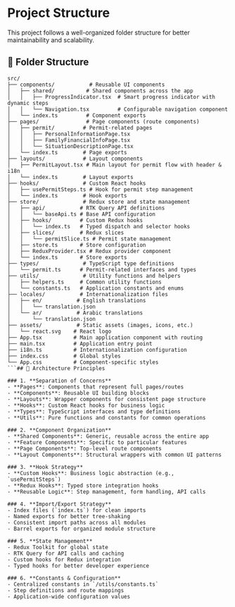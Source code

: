 # Project Structure

This project follows a well-organized folder structure for better maintainability and scalability.

## 📁 Folder Structure

````
src/
├── components/           # Reusable UI components
│   ├── shared/          # Shared components across the app
│   │   ├── ProgressIndicator.tsx  # Smart progress indicator with dynamic steps
│   │   └── Navigation.tsx         # Configurable navigation component
│   └── index.ts         # Component exports
├── pages/               # Page components (route components)
│   ├── permit/         # Permit-related pages
│   │   ├── PersonalInformationPage.tsx
│   │   ├── FamilyFinancialInfoPage.tsx
│   │   └── SituationDescriptionPage.tsx
│   └── index.ts        # Page exports
├── layouts/            # Layout components
│   ├── PermitLayout.tsx # Main layout for permit flow with header & i18n
│   └── index.ts        # Layout exports
├── hooks/              # Custom React hooks
│   ├── usePermitSteps.ts # Hook for permit step management
│   └── index.ts        # Hook exports
├── store/              # Redux store and state management
│   ├── api/           # RTK Query API definitions
│   │   └── baseApi.ts # Base API configuration
│   ├── hooks/         # Custom Redux hooks
│   │   └── index.ts   # Typed dispatch and selector hooks
│   ├── slices/        # Redux slices
│   │   └── permitSlice.ts # Permit state management
│   ├── store.ts       # Store configuration
│   ├── ReduxProvider.tsx # Redux provider component
│   └── index.ts       # Store exports
├── types/              # TypeScript type definitions
│   └── permit.ts      # Permit-related interfaces and types
├── utils/              # Utility functions and helpers
│   ├── helpers.ts     # Common utility functions
│   └── constants.ts   # Application constants and enums
├── locales/           # Internationalization files
│   ├── en/           # English translations
│   │   └── translation.json
│   └── ar/           # Arabic translations
│       └── translation.json
├── assets/           # Static assets (images, icons, etc.)
│   └── react.svg    # React logo
├── App.tsx          # Main application component with routing
├── main.tsx         # Application entry point
├── i18n.ts          # Internationalization configuration
├── index.css        # Global styles
└── App.css          # Component-specific styles
```## 🎯 Architecture Principles

### 1. **Separation of Concerns**
- **Pages**: Components that represent full pages/routes
- **Components**: Reusable UI building blocks
- **Layouts**: Wrapper components for consistent page structure
- **Hooks**: Custom React hooks for business logic
- **Types**: TypeScript interfaces and type definitions
- **Utils**: Pure functions and constants for common operations

### 2. **Component Organization**
- **Shared Components**: Generic, reusable across the entire app
- **Feature Components**: Specific to particular features
- **Page Components**: Top-level route components
- **Layout Components**: Structural wrappers with common UI patterns

### 3. **Hook Strategy**
- **Custom Hooks**: Business logic abstraction (e.g., `usePermitSteps`)
- **Redux Hooks**: Typed store integration hooks
- **Reusable Logic**: Step management, form handling, API calls

### 4. **Import/Export Strategy**
- Index files (`index.ts`) for clean imports
- Named exports for better tree-shaking
- Consistent import paths across all modules
- Barrel exports for organized module structure

### 5. **State Management**
- Redux Toolkit for global state
- RTK Query for API calls and caching
- Custom hooks for Redux integration
- Typed hooks for better developer experience

### 6. **Constants & Configuration**
- Centralized constants in `/utils/constants.ts`
- Step definitions and route mappings
- Application-wide configuration values
````
